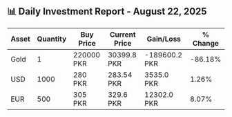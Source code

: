 ## 📊 Daily Investment Report - August 22, 2025

| Asset | Quantity | Buy Price | Current Price | Gain/Loss | % Change |
|-------|----------|-----------|----------------|------------|----------|
| Gold | 1 | 220000 PKR | 30399.8 PKR | -189600.2 PKR | -86.18% |
| USD | 1000 | 280 PKR | 283.54 PKR | 3535.0 PKR | 1.26% |
| EUR | 500 | 305 PKR | 329.6 PKR | 12302.0 PKR | 8.07% |
